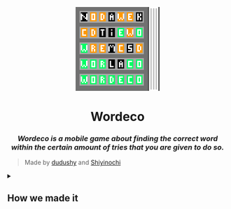 <p align="center">
    <img src="draft/3Wordeco.png" alt="logoWordeco">
</p>
<h1 align="center">Wordeco</h1>
<h3 align="center"><em>Wordeco is a mobile game about finding the correct word within the certain amount of tries that you are given to do so.</em></h3>

> Made by [dudushy](https://github.com/dudushy) and [Shiyinochi](https://github.com/Shiyinochi)

<details>
    <summary><h2>How we made it</h2></summary>
    
## Topics
- [Starting Project](#starting-project)

- [Generating `.apk` (Android)](#generating-apk-android)

- [Running the App (Android)](#running-the-app-android)

- [Making the App](#making-the-app)

### Starting Project

1. Download [Node.js](https://nodejs.org/en/download/).

1. Install `npm`:
    ```bash
    $ npm install -g npm
    ```

1. Install Ionic CLI:
    ```bash
    $ npm install -g @ionic/cli
    ```

1. Start Ionic Project (Tabs Template):
    ```bash
    $ ionic start Wordeco tabs --cordova

    ? Framework: Angular

    [WARN] About to integrate your app with Cordova.
    ? Are you sure you want to continue? (Y/n) y

    ? Create free Ionic account? (y/N) n
    ```

1. Install Cordova:
    ```bash
    $ npm i -g cordova
    ```

1. Install Cordova Resources:
    ```bash
    $ npm i -g cordova-res
    ```

1. Generate Cordova Resources:
    ```bash
    $ cordova-res
    ```

1. Add Android Platform:
    ```bash
    $ ionic cordova platform add android
    ```

1. Install Native Run:
    ```bash
    $ npm i -g native-run
    ```

1. Install [Android Studio](https://developer.android.com/studio#downloads) with all SDK and Platform Tools [needed](https://ionicframework.com/docs/developing/android).

1. Setup ESLint:
    ```bash
    $ npm install -g eslint
    ```

    ```bash
    $ npm init @eslint/config

    Need to install the following packages:
    @eslint/create-config
    Ok to proceed? (y) y
    ```

    - :question: How would you like to use ESLint? · `problems`

    - :question: What type of modules does your project use? · `none`

    - :question: Which framework does your project use? · `none`

    - :question: Does your project use TypeScript? · `Yes`

    - :question: Where does your code run? · `browser, node`

    - :question: What format do you want your config file to be in? · `JavaScript`

    - @typescript-eslint/eslint-plugin@latest @typescript-eslint/parser@latest
        - :question: Would you like to install them now? · `Yes`

        - :question: Which package manager do you want to use? · `npm`


---
### Generating `.apk` (Android)
- Delete `www` folder

```bash
$ ionic cordova build android --aot

? May Cordova anonymously report usage statistics to improve the tool over time? (Y/n) n
```

---
### Running the App (Android)
- Delete `www` folder

```bash
$ cordova clean
```
```bash
$ ionic cordova run android --aot --livereload
```

---
### Making the App
1. Generate Homepage:
    ```bash
    $ ionic generate page home
    ```

1. Generate Game:
    ```bash
    $ ionic generate page game
    ```
---
</details>

